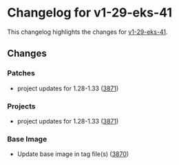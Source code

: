 # Changelog for v1-29-eks-41

This changelog highlights the changes for [v1-29-eks-41](https://github.com/aws/eks-distro/tree/v1-29-eks-41).

## Changes

### Patches
* project updates for 1.28-1.33 ([3871](https://github.com/aws/eks-distro/pull/3871))

### Projects
* project updates for 1.28-1.33 ([3871](https://github.com/aws/eks-distro/pull/3871))

### Base Image
* Update base image in tag file(s) ([3870](https://github.com/aws/eks-distro/pull/3870))

